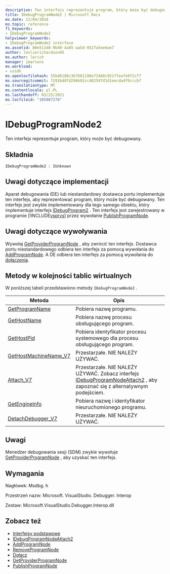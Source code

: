 ```yaml
---
description: Ten interfejs reprezentuje program, który może być debugowany.
title: IDebugProgramNode2 | Microsoft Docs
ms.date: 11/04/2016
ms.topic: reference
f1_keywords:
- IDebugProgramNode2
helpviewer_keywords:
- IDebugProgramNode2 interface
ms.assetid: 80e511d8-9b40-4a85-aa5d-952fa5ee6ae7
author: leslierichardson95
ms.author: lerich
manager: jmartens
ms.workload:
- vssdk
ms.openlocfilehash: 55bd6180c3b7681196e72460c951ffeafe9f2cf7
ms.sourcegitcommit: f2916d8fd296b92cc402597d1d1eecda4f6cccbf
ms.translationtype: MT
ms.contentlocale: pl-PL
ms.lasthandoff: 03/25/2021
ms.locfileid: "105087278"
---
```

# <a name="idebugprogramnode2"></a>IDebugProgramNode2
Ten interfejs reprezentuje program, który może być debugowany.

## <a name="syntax"></a>Składnia

```
IDebugProgramNode2 : IUnknown
```

## <a name="notes-for-implementers"></a>Uwagi dotyczące implementacji
 Aparat debugowania (DE) lub niestandardowy dostawca portu implementuje ten interfejs, aby reprezentować program, który może być debugowany. Ten interfejs jest zwykle implementowany dla tego samego obiektu, który implementuje interfejs [IDebugProgram2](../../../extensibility/debugger/reference/idebugprogram2.md) . Ten interfejs jest zarejestrowany w programie [!INCLUDE[vsprvs](../../../code-quality/includes/vsprvs_md.md)] przez wywołanie [PublishProgramNode](../../../extensibility/debugger/reference/idebugprogrampublisher2-publishprogramnode.md).

## <a name="notes-for-callers"></a>Uwagi dotyczące wywoływania
 Wywołaj [GetProviderProgramNode](../../../extensibility/debugger/reference/idebugprogramprovider2-getproviderprogramnode.md) , aby zwrócić ten interfejs. Dostawca portu niestandardowego odbiera ten interfejs za pomocą wywołania do [AddProgramNode](../../../extensibility/debugger/reference/idebugportnotify2-addprogramnode.md). A DE odbiera ten interfejs za pomocą wywołania do [dołączenia](../../../extensibility/debugger/reference/idebugengine2-attach.md).

## <a name="methods-in-vtable-order"></a>Metody w kolejności tablic wirtualnych
 W poniższej tabeli przedstawiono metody `IDebugProgramNode2` .

|Metoda|Opis|
|------------|-----------------|
|[GetProgramName](../../../extensibility/debugger/reference/idebugprogramnode2-getprogramname.md)|Pobiera nazwę programu.|
|[GetHostName](../../../extensibility/debugger/reference/idebugprogramnode2-gethostname.md)|Pobiera nazwę procesu obsługującego program.|
|[GetHostPid](../../../extensibility/debugger/reference/idebugprogramnode2-gethostpid.md)|Pobiera identyfikator procesu systemowego dla procesu obsługującego program.|
|[GetHostMachineName_V7](../../../extensibility/debugger/reference/idebugprogramnode2-gethostmachinename-v7.md)|Przestarzałe. NIE NALEŻY UŻYWAĆ.|
|[Attach_V7](../../../extensibility/debugger/reference/idebugprogramnode2-attach-v7.md)|Przestarzałe. NIE NALEŻY UŻYWAĆ. Zobacz interfejs [IDebugProgramNodeAttach2](../../../extensibility/debugger/reference/idebugprogramnodeattach2.md) , aby zapoznać się z alternatywnym podejściem.|
|[GetEngineInfo](../../../extensibility/debugger/reference/idebugprogramnode2-getengineinfo.md)|Pobiera nazwę i identyfikator nieuruchomionego programu.|
|[DetachDebugger_V7](../../../extensibility/debugger/reference/idebugprogramnode2-detachdebugger-v7.md)|Przestarzałe. NIE NALEŻY UŻYWAĆ.|

## <a name="remarks"></a>Uwagi
 Menedżer debugowania sesji (SDM) zwykle wywołuje [GetProviderProgramNode](../../../extensibility/debugger/reference/idebugprogramprovider2-getproviderprogramnode.md) , aby uzyskać ten interfejs.

## <a name="requirements"></a>Wymagania
 Nagłówek: Msdbg. h

 Przestrzeń nazw: Microsoft. VisualStudio. Debugger. Interop

 Zestaw: Microsoft.VisualStudio.Debugger.Interop.dll

## <a name="see-also"></a>Zobacz też
- [Interfejsy podstawowe](../../../extensibility/debugger/reference/core-interfaces.md)
- [IDebugProgramNodeAttach2](../../../extensibility/debugger/reference/idebugprogramnodeattach2.md)
- [AddProgramNode](../../../extensibility/debugger/reference/idebugportnotify2-addprogramnode.md)
- [RemoveProgramNode](../../../extensibility/debugger/reference/idebugportnotify2-removeprogramnode.md)
- [Dołącz](../../../extensibility/debugger/reference/idebugengine2-attach.md)
- [GetProviderProgramNode](../../../extensibility/debugger/reference/idebugprogramprovider2-getproviderprogramnode.md)
- [PublishProgramNode](../../../extensibility/debugger/reference/idebugprogrampublisher2-publishprogramnode.md)
